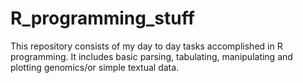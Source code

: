 # R_programming_stuff
This repository consists of my day to day tasks accomplished in R programming. It includes basic parsing, tabulating, manipulating and plotting genomics/or simple textual data.
